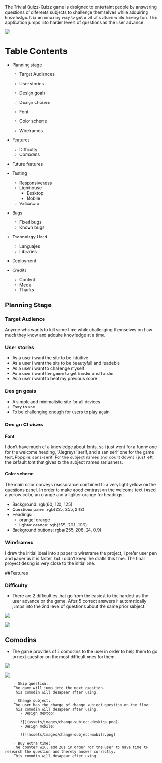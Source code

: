 

The Trivial Quizz-Quizz game is designed to entertaint people by answering questions of diferents subjects to challenge themselves while adquiring knowledge. It is an amusing way to get a bit of culture while having fun.
The application jumps into harder levels of questions as the user advance.

![](assets/images/devices-desing.png)

# Table Contents

  - Planning stage
    - Target Audiences
    - User stories
    - Design goals
    - Design choises
     - Font
     - Color scheme

    - Wireframes

  - Features
    - Difficulty
    - Comodins

  - Future features
  - Testing
    - Responsiveness
    - Lighthouse
      - Desktop
      - Mobile
    - Validators

  - Bugs
    - Fixed bugs
    - Known bugs
  - Technology Used
    - Languajes
    - Libraries

  - Deployment
  - Credits
    - Content
    - Media
    - Thanks

## Planning Stage

  ### Target Audience

  Anyone who wants to kill some time while challenging themselves on how much they know and adquire knowledge at a time.

  ### User stories

   - As a user i want the site to be intuitive
   - As a user i want the site to be beautyfull and readeble
   - As a user i want to challenge myself
   - As a user i want the game to get harder and harder
   - As a user i want to beat my previous score

   ### Design goals

   - A simple and minimalistic site for all devices
   - Easy to use
   - To be challenging enough for users to play again

  ### Design Choices

  #### Font

  I don't have much of a knowledge about fonts, so i just went for a funny one for the welcome heading, 'Alegreya' serif, and a san serif one for the game text, Poppins sans-serif. For the subject names and count downs i just left the default font that gives to  the subject names seriusness.

  #### Color scheme

  The main color conveys reassurance combined to a very light yellow on the questions panel.
  In order to make good contrast on the welcome text i used a yellow color, an orange and a lighter orange for headings:

   - Background: rgb(60, 120, 125)
   - Questions panel: rgb(255, 255, 242)
   - Headings:
       - orange: orange
       - lighter orange: rgb(255, 204, 106)
  - Background buttons: rgba(255, 208, 24, 0.9)

  ### Wireframes
  I drew the initial ideal into a paper to wireframe the project, i prefer user pen and paper as it is faster, but i didn't keep the drafts this time. The final proyect desing is very close to the initial one.

  ##Features

  ### Difficulty

   - There are 2 difficulties that go from the easiest to the hardest as the user advance on the game.
    After 5 correct answers it automatically jumps into the 2nd level of questions about the same prior subject.

  ![](assets/images/level-1.png)

  ![](assets/images/level-2.png)

  ## Comodins

   - The game provides of 3 comodins to the user in order to help them to go to next question on the most difficult ones for them.

   ![](assets/images/comodins-desktop.png)

   ![](assets/images/comodins-mobile.png)

        - Skip question:
        The game will jump into the next question.
        This comodin will desapear after using.

        - Change subject:
        The user has the change of change subject question on the flow.
        This comodin will desapear after using.
           - Design destop:

           ![](assets/images/change-subject-desktop.png).
           - Design mobile:

           ![](assets/images/change-subject-mobile.png)

        - Buy extra time:
        The counter will add 20s in order for the user to have time to research the question and thereby answer correctly.
        This comodin will desapear after using.
